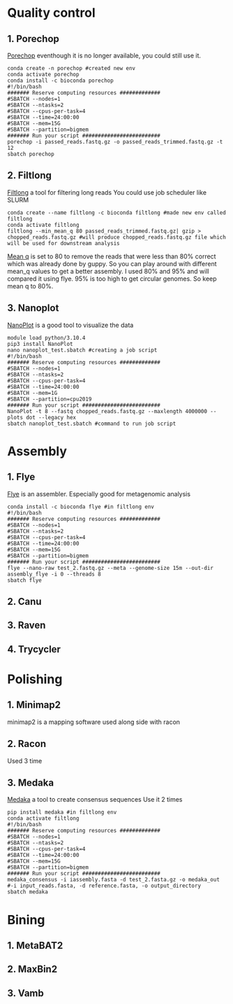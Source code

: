 # Quality control
## 1. Porechop
[Porechop](https://github.com/rrwick/Porechop) eventhough it is no longer available, you could still use
it. 
```
conda create -n porechop #created new env
conda activate porechop
conda install -c bioconda porechop
#!/bin/bash
####### Reserve computing resources #############
#SBATCH --nodes=1
#SBATCH --ntasks=2
#SBATCH --cpus-per-task=4
#SBATCH --time=24:00:00
#SBATCH --mem=15G
#SBATCH --partition=bigmem
####### Run your script #########################
porechop -i passed_reads.fastq.gz -o passed_reads_trimmed.fastq.gz -t 12
sbatch porechop
```
## 2. Filtlong
[Filtlong](https://github.com/rrwick/Filtlong) a tool for filtering long reads
You could use job scheduler like SLURM
```
conda create --name filtlong -c bioconda filtlong #made new env called filtlong
conda activate filtlong
filtlong --min_mean_q 80 passed_reads_trimmed.fastq.gz| gzip > chopped_reads.fastq.gz #will produce chopped_reads.fastq.gz file which will be used for downstream analysis
```
[Mean q](https://github.com/rrwick/Filtlong#read-scoring) is set to 80 to remove the reads that were less than 80% correct which was already done by guppy. So you can play around with different mean_q values to get a better assembly. 
I used 80% and 95% and will compared it using flye. 
95% is too high to get circular genomes. So keep mean q to 80%. 
## 3. Nanoplot
[NanoPlot](https://github.com/wdecoster/NanoPlot) is a good tool to visualize the data
```
module load python/3.10.4
pip3 install NanoPlot
nano nanoplot_test.sbatch #creating a job script
#!/bin/bash
####### Reserve computing resources #############
#SBATCH --nodes=1
#SBATCH --ntasks=2
#SBATCH --cpus-per-task=4
#SBATCH --time=24:00:00
#SBATCH --mem=1G
#SBATCH --partition=cpu2019
####### Run your script #########################
NanoPlot -t 8 --fastq chopped_reads.fastq.gz --maxlength 4000000 --plots dot --legacy hex
sbatch nanoplot_test.sbatch #command to run job script
```
# Assembly
## 1. Flye
[Flye](https://github.com/fenderglass/Flye) is an assembler. Especially good for metagenomic analysis
```
conda install -c bioconda flye #in filtlong env
#!/bin/bash
####### Reserve computing resources #############
#SBATCH --nodes=1
#SBATCH --ntasks=2
#SBATCH --cpus-per-task=4
#SBATCH --time=24:00:00
#SBATCH --mem=15G
#SBATCH --partition=bigmem
####### Run your script #########################
flye --nano-raw test_2.fastq.gz --meta --genome-size 15m --out-dir assembly_flye -i 0 --threads 8
sbatch flye
```
## 2. Canu
## 3. Raven
## 4. Trycycler
# Polishing
## 1. Minimap2
minimap2 is a mapping software used along side with racon
## 2. Racon

Used 3 time
## 3. Medaka 
[Medaka](https://github.com/nanoporetech/medaka) a tool to create consensus sequences
Use it 2 times
```
pip install medaka #in filtlong env
conda activate filtlong
#!/bin/bash
####### Reserve computing resources #############
#SBATCH --nodes=1
#SBATCH --ntasks=2
#SBATCH --cpus-per-task=4
#SBATCH --time=24:00:00
#SBATCH --mem=15G
#SBATCH --partition=bigmem
####### Run your script #########################
medaka_consensus -i iassembly.fasta -d test_2.fasta.gz -o medaka_out #-i input_reads.fasta, -d reference.fasta, -o output_directory
sbatch medaka
```
# Bining 
## 1. MetaBAT2
## 2. MaxBin2
## 3. Vamb
